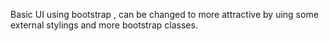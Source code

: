 Basic UI using bootstrap , can be changed to more attractive by uing some external stylings and more bootstrap classes.  
